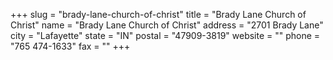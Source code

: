 +++
slug = "brady-lane-church-of-christ"
title = "Brady Lane Church of Christ"
name = "Brady Lane Church of Christ"
address = "2701 Brady Lane"
city = "Lafayette"
state = "IN"
postal = "47909-3819"
website = ""
phone = "765 474-1633"
fax = ""
+++
